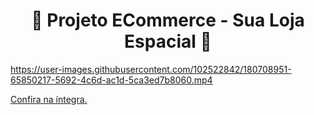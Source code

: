 

<h1 align="center"> 🚀 Projeto ECommerce - Sua Loja Espacial 🚀 </h1>



https://user-images.githubusercontent.com/102522842/180708951-65850217-5692-4c6d-ac1d-5ca3ed7b8060.mp4



<a href=“responsible-button.surge.sh“>Confira na íntegra.</a>
